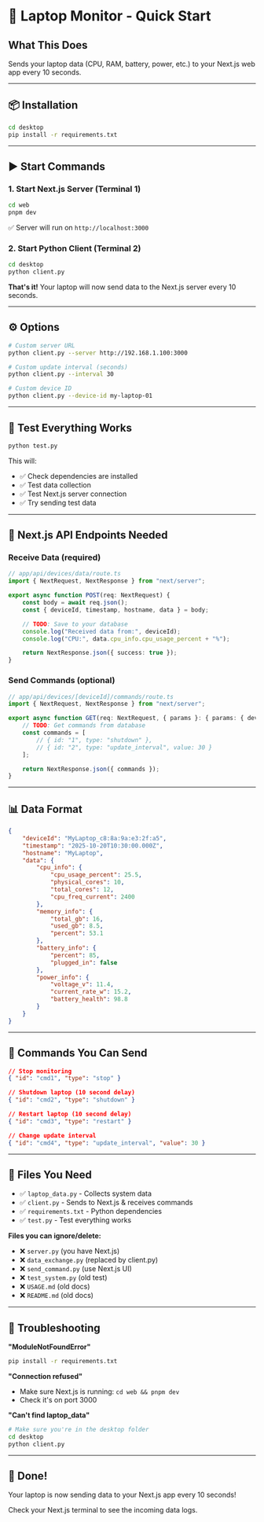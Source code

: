 # 🚀 Laptop Monitor - Quick Start

## What This Does

Sends your laptop data (CPU, RAM, battery, power, etc.) to your Next.js web app every 10 seconds.

---

## 📦 Installation

```bash
cd desktop
pip install -r requirements.txt
```

---

## ▶️ Start Commands

### 1. Start Next.js Server (Terminal 1)

```bash
cd web
pnpm dev
```

✅ Server will run on `http://localhost:3000`

### 2. Start Python Client (Terminal 2)

```bash
cd desktop
python client.py
```

**That's it!** Your laptop will now send data to the Next.js server every 10 seconds.

---

## ⚙️ Options

```bash
# Custom server URL
python client.py --server http://192.168.1.100:3000

# Custom update interval (seconds)
python client.py --interval 30

# Custom device ID
python client.py --device-id my-laptop-01
```

---

## 🧪 Test Everything Works

```bash
python test.py
```

This will:

-   ✅ Check dependencies are installed
-   ✅ Test data collection
-   ✅ Test Next.js server connection
-   ✅ Try sending test data

---

## 📡 Next.js API Endpoints Needed

### Receive Data (required)

```typescript
// app/api/devices/data/route.ts
import { NextRequest, NextResponse } from "next/server";

export async function POST(req: NextRequest) {
    const body = await req.json();
    const { deviceId, timestamp, hostname, data } = body;

    // TODO: Save to your database
    console.log("Received data from:", deviceId);
    console.log("CPU:", data.cpu_info.cpu_usage_percent + "%");

    return NextResponse.json({ success: true });
}
```

### Send Commands (optional)

```typescript
// app/api/devices/[deviceId]/commands/route.ts
import { NextRequest, NextResponse } from "next/server";

export async function GET(req: NextRequest, { params }: { params: { deviceId: string } }) {
    // TODO: Get commands from database
    const commands = [
        // { id: "1", type: "shutdown" },
        // { id: "2", type: "update_interval", value: 30 }
    ];

    return NextResponse.json({ commands });
}
```

---

## 📊 Data Format

```json
{
    "deviceId": "MyLaptop_c8:8a:9a:e3:2f:a5",
    "timestamp": "2025-10-20T10:30:00.000Z",
    "hostname": "MyLaptop",
    "data": {
        "cpu_info": {
            "cpu_usage_percent": 25.5,
            "physical_cores": 10,
            "total_cores": 12,
            "cpu_freq_current": 2400
        },
        "memory_info": {
            "total_gb": 16,
            "used_gb": 8.5,
            "percent": 53.1
        },
        "battery_info": {
            "percent": 85,
            "plugged_in": false
        },
        "power_info": {
            "voltage_v": 11.4,
            "current_rate_w": 15.2,
            "battery_health": 98.8
        }
    }
}
```

---

## 🎯 Commands You Can Send

```json
// Stop monitoring
{ "id": "cmd1", "type": "stop" }

// Shutdown laptop (10 second delay)
{ "id": "cmd2", "type": "shutdown" }

// Restart laptop (10 second delay)
{ "id": "cmd3", "type": "restart" }

// Change update interval
{ "id": "cmd4", "type": "update_interval", "value": 30 }
```

---

## 📁 Files You Need

-   ✅ `laptop_data.py` - Collects system data
-   ✅ `client.py` - Sends to Next.js & receives commands
-   ✅ `requirements.txt` - Python dependencies
-   ✅ `test.py` - Test everything works

**Files you can ignore/delete:**

-   ❌ `server.py` (you have Next.js)
-   ❌ `data_exchange.py` (replaced by client.py)
-   ❌ `send_command.py` (use Next.js UI)
-   ❌ `test_system.py` (old test)
-   ❌ `USAGE.md` (old docs)
-   ❌ `README.md` (old docs)

---

## 🔧 Troubleshooting

**"ModuleNotFoundError"**

```bash
pip install -r requirements.txt
```

**"Connection refused"**

-   Make sure Next.js is running: `cd web && pnpm dev`
-   Check it's on port 3000

**"Can't find laptop_data"**

```bash
# Make sure you're in the desktop folder
cd desktop
python client.py
```

---

## 🎉 Done!

Your laptop is now sending data to your Next.js app every 10 seconds!

Check your Next.js terminal to see the incoming data logs.
